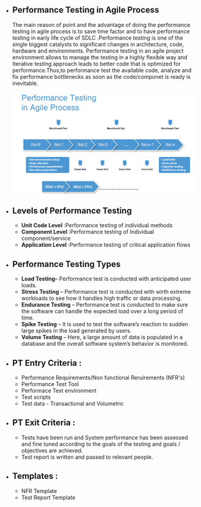 - ## Performance Testing in Agile Process
     <P> The main reason of point and the advantage of doing the performance testing in agile process is to save time factor and to have performance testing in early life cycle of          SDLC .Performance testing is one of the single biggest catalysts to significant changes in architecture, code, hardware and environments. Performance testing in an agile          project environment allows to manage the testing in a highly flexible way and Iterative testing approach leads to better code that is optimized for performance.Thus,to            performance test the available code, analyze and fix performance bottlenecks as soon as the code/componet is ready is inevitable.</p>
     
     ![PT process in Agile](Agile_PT_Process.png)
     
- ## Levels of Performance Testing
  - **Unit Code Level**   :Performance testing of individual methods
  - **Component Level**   :Performance testing of Individual component/service 
  - **Application Level** :Performance testing of critical application flows 
 
-  ## Performance Testing Types
      - **Load Testing**– Performance test is conducted with anticipated user loads. 
      - **Stress Testing** – Performance test is conducted with wirth extreme workloads to see how it handles high traffic or data processing. 
      - **Endurance Testing** – Performance test is conducted to make sure the software can handle the expected load over a long period of time.  
      - **Spike Testing** – It is used to test the software’s reaction to sudden large spikes in the load generated by users.
      - **Volume Testing** – Here, a large amount of data is populated in a database and the overall software system’s behavior is monitored. 

- ## PT Entry Criteria :
  - Performance Requirements/Non functional Reruirements (NFR's)
  - Performance Test Tool 
  - Performace Test environment
  - Test scripts
  - Test data -  Transactional and Volumetric
 
- ## PT Exit Criteria : 

  - Tests have been run and System performance has been assessed  and fine tuned according to the goals of the testing and  goals / objectives are achieved.
  - Test report is written and passed to relevant people. 
  
  
-  ## Templates : 
      - NFR Template
      - Test Report Template


